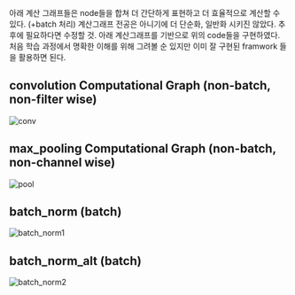 아래 계산 그래프들은 node들을 합쳐 더 간단하게 표현하고 더 효율적으로 계산할 수 있다. (+batch 처리)
계산그래프 전공은 아니기에 더 단순화, 일반화 시키진 않았다. 추후에 필요하다면 수정할 것.
아래 계산그래프를 기반으로 위의 code들을 구현하였다.
처음 학습 과정에서 명확한 이해를 위해 그려볼 순 있지만 이미 잘 구현된 framwork 들을 활용하면 된다.

## convolution Computational Graph (non-batch, non-filter wise)
![conv](https://user-images.githubusercontent.com/68524289/112561520-c3301680-8e18-11eb-8be7-478f4084e71b.PNG)
## max_pooling Computational Graph (non-batch, non-channel wise)
![pool](https://user-images.githubusercontent.com/68524289/112561559-d6db7d00-8e18-11eb-83f2-e6f6f7d47ad7.PNG)
## batch_norm (batch)
![batch_norm1](https://user-images.githubusercontent.com/68524289/112711936-7da24500-8f0f-11eb-8985-1cad989b983e.png)
## batch_norm_alt (batch)
![batch_norm2](https://user-images.githubusercontent.com/68524289/112711955-a3c7e500-8f0f-11eb-9643-285abc9c8623.png)
